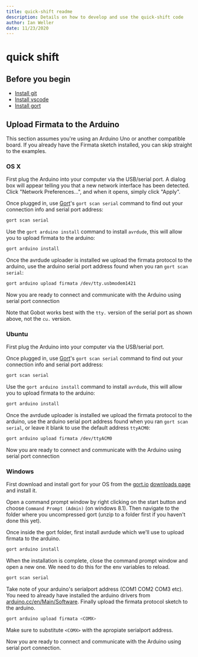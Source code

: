 ```yaml
---
title: quick-shift readme
description: Details on how to develop and use the quick-shift code
author: Ian Weller
date: 11/23/2020
---
```


# quick shift

## Before you begin

- [Install git](https://git-scm.com/downloads)
- [Install vscode](https://code.visualstudio.com/)
- [Install gort](https://gort.io/documentation/getting_started/downloads/)

## Upload Firmata to the Arduino

This section assumes you're using an Arduino Uno or another compatible board. If you already have the Firmata sketch installed, you can skip straight to the examples.

### OS X

First plug the Arduino into your computer via the USB/serial port. A dialog box will appear telling you that a new network interface has been detected. Click "Network Preferences…", and when it opens, simply click "Apply".

Once plugged in, use [Gort](http://gort.io)'s `gort scan serial` command to find out your connection info and serial port address:

```bash
gort scan serial
```

Use the `gort arduino install` command to install `avrdude`, this will allow you to upload firmata to the arduino:

```bash
gort arduino install
```

Once the avrdude uploader is installed we upload the firmata protocol to the arduino, use the arduino serial port address found when you ran `gort scan serial`:

```bash
gort arduino upload firmata /dev/tty.usbmodem1421
```

Now you are ready to connect and communicate with the Arduino using serial port connection

Note that Gobot works best with the `tty.` version of the serial port as shown above, not the `cu.` version.

### Ubuntu

First plug the Arduino into your computer via the USB/serial port.

Once plugged in, use [Gort](http://gort.io)'s `gort scan serial` command to find out your connection info and serial port address:

```bash
gort scan serial
```

Use the `gort arduino install` command to install `avrdude`, this will allow you to upload firmata to the arduino:

```bash
gort arduino install
```

Once the avrdude uploader is installed we upload the firmata protocol to the arduino, use the arduino serial port address found when you ran `gort scan serial`, or leave it blank to use the default address `ttyACM0`:

```bash
gort arduino upload firmata /dev/ttyACM0
```

Now you are ready to connect and communicate with the Arduino using serial port connection

### Windows

First download and install gort for your OS from the [gort.io](gort.io) [downloads page](http://gort.io/documentation/getting_started/downloads/) and install it.

Open a command prompt window by right clicking on the start button and choose `Command Prompt (Admin)` (on windows 8.1). Then navigate to the folder where you uncompressed gort (unzip to a folder first if you haven't done this yet).

Once inside the gort folder, first install avrdude which we'll use to upload firmata to the arduino.

```bash
gort arduino install
```

When the installation is complete, close the command prompt window and open a new one. We need to do this for the env variables to reload.

```bash
gort scan serial
```

Take note of your arduino's serialport address (COM1 COM2 COM3 etc). You need to already have installed the arduino drivers from [arduino.cc/en/Main/Software](https://www.arduino.cc/en/Main/Software). Finally upload the firmata protocol sketch to the arduino.

```bash
gort arduino upload firmata <COMX>
```

Make sure to substitute `<COMX>` with the apropiate serialport address.

Now you are ready to connect and communicate with the Arduino using serial port connection.
